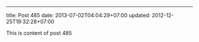 ---
title: Post 485
date: 2013-07-02T04:04:29+07:00
updated: 2012-12-25T19:32:28+07:00

This is content of post 485